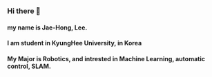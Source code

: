 ### Hi there 👋
#### my name is Jae-Hong, Lee.
#### I am student in KyungHee University, in Korea
#### My Major is Robotics, and intrested in Machine Learning, automatic control, SLAM.
